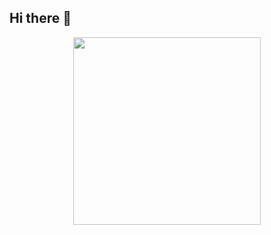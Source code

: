 ## Hi there 👋

<div id="header" align="center">
  <img src="https://i.giphy.com/media/v1.Y2lkPTc5MGI3NjExbmc0ZDd1Zjhrcnptazk4MmEyNms5Ymdmczhma21yOHVjbjdlc2gyaiZlcD12MV9pbnRlcm5hbF9naWZfYnlfaWQmY3Q9cw/paTz7UZbPfTZFRYnnB/giphy.gif" width="300"/>
</div>
